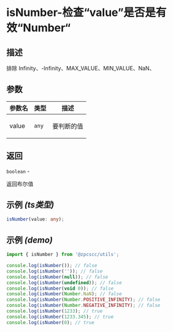 # isNumber-检查“value”是否是有效“Number“

## 描述

<p>排除 Infinity、-Infinity、MAX_VALUE、MIN_VALUE、NaN、</p>

## 参数

| 参数名 | 类型             | 描述              |
| ------ | ---------------- | ----------------- |
| value  | <code>any</code> | <p>要判断的值</p> |

## 返回

<code>boolean</code> - <p>返回布尔值</p>

## 示例 _(ts类型)_

```typescript
isNumber(value: any);
```

## 示例 _(demo)_

```typescript
import { isNumber } from '@zpcscc/utils';

console.log(isNumber()); // false
console.log(isNumber('')); // false
console.log(isNumber(null)); // false
console.log(isNumber(undefined)); // false
console.log(isNumber(void 0)); // false
console.log(isNumber(Number.NaN); // false
console.log(isNumber(Number.POSITIVE_INFINITY); // false
console.log(isNumber(Number.NEGATIVE_INFINITY); // false
console.log(isNumber(1233); // true
console.log(isNumber(1233.345); // true
console.log(isNumber(0); // true
```
